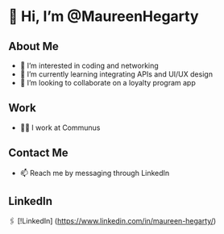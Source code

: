 # 👋 Hi, I’m @MaureenHegarty

## About Me
- 👀 I’m interested in coding and networking
- 🌱 I’m currently learning integrating APIs and UI/UX design
- 💞️ I’m looking to collaborate on a loyalty program app

## Work
- 👩‍💻 I work at Communus

## Contact Me
- 📫 Reach me by messaging through LinkedIn

## LinkedIn
🖇️ [!LinkedIn] (https://www.linkedin.com/in/maureen-hegarty/)


<!---
MaureenHegarty/MaureenHegarty is a ✨ special ✨ repository because its `README.md` (this file) appears on your GitHub profile.
You can click the Preview link to take a look at your changes.
--->
